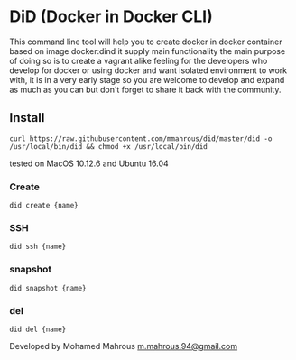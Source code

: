 # DiD (Docker in Docker CLI)

This command line tool will help you to create docker in docker container based on image docker:dind it supply main functionality the main purpose of doing so is to create a vagrant alike feeling for the developers who develop for docker or using docker and want isolated environment to work with, it is in a very early stage so you are welcome to develop and expand as much as you can but don't forget to share it back with the community.

## Install
```
curl https://raw.githubusercontent.com/mmahrous/did/master/did -o /usr/local/bin/did && chmod +x /usr/local/bin/did
```
tested on MacOS 10.12.6 and Ubuntu 16.04

### Create
```
did create {name}
```

### SSH
```
did ssh {name}
```

### snapshot
```
did snapshot {name}
```

### del
```
did del {name}
```

Developed by Mohamed Mahrous <m.mahrous.94@gmail.com>
